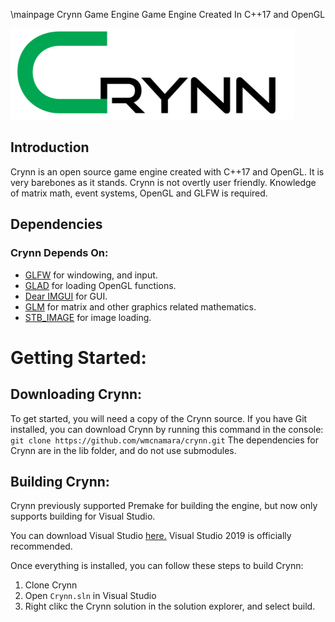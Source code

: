 \mainpage Crynn Game Engine
Game Engine Created In C++17 and OpenGL

![Crynn Logo](docs/CrynnSmall.png)

## Introduction
   Crynn is an open source game engine created with C++17 and OpenGL. It is very barebones as it stands.
   Crynn is not overtly user friendly. Knowledge of matrix math, event systems, OpenGL and GLFW is required.
  
## Dependencies
### Crynn Depends On:	
- [GLFW](https://www.glfw.org/) for windowing, and input.
- [GLAD](https://github.com/Dav1dde/glad) for loading OpenGL functions.
- [Dear IMGUI](https://github.com/ocornut/imguiDear) for GUI.
- [GLM](https://glm.g-truc.net/0.9.8/index.html) for matrix and other graphics related mathematics.
- [STB_IMAGE](https://github.com/nothings/stb) for image loading.

# Getting Started:
## Downloading Crynn:
To get started, you will need a copy of the Crynn source. If you have Git installed, you can download Crynn by running this command in the console:
`git clone https://github.com/wmcnamara/crynn.git`
The dependencies for Crynn are in the lib folder, and do not use submodules.

## Building Crynn:
Crynn previously supported Premake for building the engine, but now only supports building for Visual Studio.

You can download Visual Studio [here.](https://visualstudio.microsoft.com/downloads/)
Visual Studio 2019 is officially recommended.

Once everything is installed, you can follow these steps to build Crynn:
1. Clone Crynn
2. Open `Crynn.sln` in Visual Studio
3. Right clikc the Crynn solution in the solution explorer, and select build.